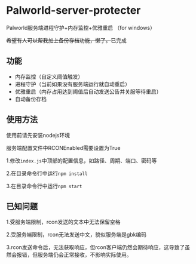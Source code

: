 # Palworld-server-protecter
 Palworld服务端进程守护+内存监控+优雅重启
（for windows）

~~希望有人可以帮我加上备份存档功能，懒了。~~已完成

## 功能
- 内存监控（自定义阈值触发）
- 进程守护（当前如果没有服务端运行就自动重启）
- 优雅重启（内存占用达到阈值后自动发送公告并关服等待重启）
- 自动备份存档

## 使用方法
使用前请先安装nodejs环境

服务端配置文件中RCONEnabled需要设置为True

1.修改`index.js`中顶部的配置信息，如路径、周期、端口、密码等

2.在目录命令行中运行`npm install`

3.在目录命令行中运行`npm start`

## 已知问题
1.受服务端限制，rcon发送的文本中无法保留空格

2.受服务端限制，rcon无法发送中文，貌似服务端是gbk编码

3.rcon发送命令后，无法获取响应，但rcon客户端仍然会期待响应，这导致了虽然会报错，但服务端仍会正常接收，不影响实际使用。
